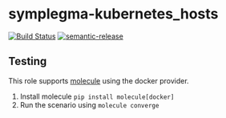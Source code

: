# symplegma-kubernetes_hosts

[![Build Status](https://github.com/particuleio/symplegma-kubernetes_hosts/workflows/symplegma-kubernetes_hosts/badge.svg)](https://github.com/particuleio/symplegma-kubernetes_hosts/workflows/symplegma-kubernetes_hosts/)
[![semantic-release](https://img.shields.io/badge/%20%20%F0%9F%93%A6%F0%9F%9A%80-semantic--release-e10079.svg)](https://github.com/semantic-release/semantic-release)

## Testing

This role supports [molecule](https://molecule.readthedocs.io/en/latest/) using the docker provider.

1. Install molecule `pip install molecule[docker]`
2. Run the scenario using `molecule converge`

